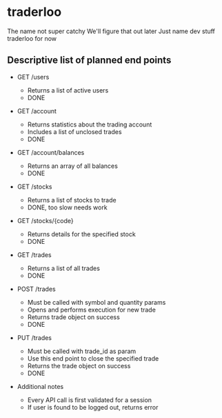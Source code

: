 traderloo
=========

The name not super catchy
We'll figure that out later
Just name dev stuff traderloo for now

## Descriptive list of planned end points

- GET /users
    - Returns a list of active users 
    - DONE

- GET /account
    - Returns statistics about the trading account
    - Includes a list of unclosed trades
    - DONE

- GET /account/balances
    - Returns an array of all balances
    - DONE   

- GET /stocks
    - Returns a list of stocks to trade
    - DONE, too slow needs work

- GET /stocks/{code}
    - Returns details for the specified stock
    - DONE

- GET /trades
    - Returns a list of all trades
    - DONE

- POST /trades
    - Must be called with symbol and quantity params
    - Opens and performs execution for new trade
    - Returns trade object on success
    - DONE

- PUT /trades
    - Must be called with trade_id as param
    - Use this end point to close the specified trade
    - Returns the trade object on success
    - DONE

- Additional notes
    - Every API call is first validated for a session
    - If user is found to be logged out, returns error